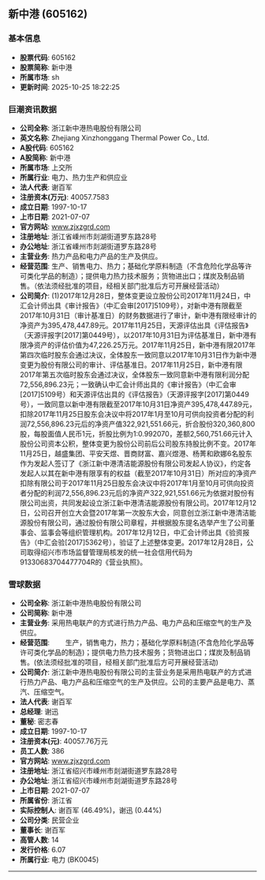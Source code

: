 ## 新中港 (605162)

### 基本信息

- **股票代码**: 605162
- **股票简称**: 新中港
- **所属市场**: sh
- **更新时间**: 2025-10-25 18:22:25

### 巨潮资讯数据

- **公司全称**: 浙江新中港热电股份有限公司
- **英文名称**: Zhejiang Xinzhonggang Thermal Power Co., Ltd.
- **A股代码**: 605162
- **A股简称**: 新中港
- **所属市场**: 上交所
- **所属行业**: 电力、热力生产和供应业
- **法人代表**: 谢百军
- **注册资本(万元)**: 40057.7583
- **成立日期**: 1997-10-17
- **上市日期**: 2021-07-07
- **官方网站**: www.zjxzgrd.com
- **注册地址**: 浙江省嵊州市剡湖街道罗东路28号
- **办公地址**: 浙江省嵊州市剡湖街道罗东路28号
- **主营业务**: 热力产品和电力产品的生产及供应。
- **经营范围**: 生产、销售电力、热力；基础化学原料制造（不含危险化学品等许可类化学品的制造）；提供电力热力技术服务；货物进出口；煤炭及制品销售。（依法须经批准的项目，经相关部门批准后方可开展经营活动）
- **公司简介**: (1)2017年12月28日，整体变更设立股份公司2017年11月24日，中汇会计师出具《审计报告》（中汇会审[2017]5109号），对新中港有限截至2017年10月31日（审计基准日）的财务数据进行了审计，新中港有限经审计的净资产为395,478,447.89元。2017年11月25日，天源评估出具《评估报告》（天源评报字[2017]第0449号），以2017年10月31日为评估基准日，新中港有限净资产的评估价值为47,226.25万元。2017年11月25日，新中港有限2017年第四次临时股东会通过决议，全体股东一致同意以2017年10月31日作为新中港变更为股份有限公司的审计、评估基准日。2017年11月25日，新中港有限2017年第五次临时股东会通过决议，全体股东一致同意新中港有限利润分配72,556,896.23元；一致确认中汇会计师出具的《审计报告》（中汇会审[2017]5109号）和天源评估出具的《评估报告》（天源评报字[2017]第0449号），一致同意以新中港有限截至2017年10月31日净资产395,478,447.89元，扣除2017年11月25日股东会决议中将2017年1月至10月可供向投资者分配的利润72,556,896.23元后的净资产值322,921,551.66元，折合股份320,360,800股，每股面值人民币1元，折股比例为1:0.992070，差额2,560,751.66元计入股份公司资本公积，整体变更为股份公司前后公司股东持股比例不变。2017年11月25日，越盛集团、平安天煜、晋商财富、嘉兴煜港、杨菁和欧娜6名股东作为发起人签订了《浙江新中港清洁能源股份有限公司发起人协议》，约定各发起人以其在新中港有限享有的权益（截至2017年10月31日）所对应的净资产扣除有限公司于2017年11月25日股东会决议中将2017年1月至10月可供向投资者分配的利润72,556,896.23元后的净资产322,921,551.66元为依据对股份有限公司出资，共同发起设立浙江新中港清洁能源股份有限公司。2017年12月12日，公司召开创立大会暨2017年第一次股东大会，同意创立浙江新中港清洁能源股份有限公司，通过股份有限公司章程，并根据股东提名选举产生了公司董事会、监事会等组织管理机构。2017年12月12日，中汇会计师出具《验资报告》（中汇会验[2017]5362号），验证了上述整体变更。2017年12月28日，公司取得绍兴市市场监督管理局核发的统一社会信用代码为91330683704477704R的《营业执照》。

### 雪球数据

- **公司全称**: 浙江新中港热电股份有限公司
- **公司简称**: 新中港
- **主营业务**: 采用热电联产的方式进行热力产品、电力产品和压缩空气的生产及供应。
- **经营范围**: 　　生产，销售电力，热力；基础化学原料制造(不含危险化学品等许可类化学品的制造)；提供电力热力技术服务；货物进出口；煤炭及制品销售。(依法须经批准的项目，经相关部门批准后方可开展经营活动)
- **公司简介**: 浙江新中港热电股份有限公司的主营业务是采用热电联产的方式进行热力产品、电力产品和压缩空气的生产及供应。公司的主要产品是电力、蒸汽、压缩空气。
- **法人代表**: 谢百军
- **总经理**: 谢迅
- **董秘**: 密志春
- **成立日期**: 1997-10-17
- **注册资本(元)**: 40057.76万元
- **员工人数**: 386
- **官方网站**: www.zjxzgrd.com
- **注册地址**: 浙江省绍兴市嵊州市剡湖街道罗东路28号
- **办公地址**: 浙江省绍兴市嵊州市剡湖街道罗东路28号
- **上市日期**: 2021-07-07
- **所属省份**: 浙江省
- **实际控制人**: 谢百军 (46.49%)，谢迅 (0.44%)
- **公司分类**: 民营企业
- **董事长**: 谢百军
- **高管人数**: 14
- **发行价格**: 6.07
- **所属行业**: 电力 (BK0045)

---